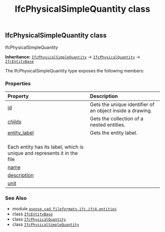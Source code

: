 ﻿---
title: IfcPhysicalSimpleQuantity class
second_title: Aspose.CAD for Python via .NET API References
description: 
type: docs
weight: 4160
url: /python-net/aspose.cad.fileformats.ifc.ifc4.entities/ifcphysicalsimplequantity/
is_root: false
---

## IfcPhysicalSimpleQuantity class

IfcPhysicalSimpleQuantity



**Inheritance:** [`IfcPhysicalSimpleQuantity`](/cad/python-net/aspose.cad.fileformats.ifc.ifc4.entities/ifcphysicalsimplequantity) → 
[`IfcPhysicalQuantity`](/cad/python-net/aspose.cad.fileformats.ifc.ifc4.entities/ifcphysicalquantity) → 
[`IfcEntityBase`](/cad/python-net/aspose.cad.fileformats.ifc/ifcentitybase)



The IfcPhysicalSimpleQuantity type exposes the following members:

### Properties
| Property | Description |
| :- | :- |
| [id](/cad/python-net/aspose.cad.fileformats.ifc.ifc4.entities/ifcphysicalsimplequantity/id) | Gets the unique identifier of an object inside a drawing. |
| [childs](/cad/python-net/aspose.cad.fileformats.ifc.ifc4.entities/ifcphysicalsimplequantity/childs) | Gets the collection of a nested entities. |
| [entity_label](/cad/python-net/aspose.cad.fileformats.ifc.ifc4.entities/ifcphysicalsimplequantity/entity_label) | Gets the entity label.<br/>Each entity has its label, which is unique and represents it in the file |
| [name](/cad/python-net/aspose.cad.fileformats.ifc.ifc4.entities/ifcphysicalsimplequantity/name) |  |
| [description](/cad/python-net/aspose.cad.fileformats.ifc.ifc4.entities/ifcphysicalsimplequantity/description) |  |
| [unit](/cad/python-net/aspose.cad.fileformats.ifc.ifc4.entities/ifcphysicalsimplequantity/unit) |  |



### See Also
* module [`aspose.cad.fileformats.ifc.ifc4.entities`](..)
* class [`IfcEntityBase`](/cad/python-net/aspose.cad.fileformats.ifc/ifcentitybase)
* class [`IfcPhysicalQuantity`](/cad/python-net/aspose.cad.fileformats.ifc.ifc4.entities/ifcphysicalquantity)
* class [`IfcPhysicalSimpleQuantity`](/cad/python-net/aspose.cad.fileformats.ifc.ifc4.entities/ifcphysicalsimplequantity)
